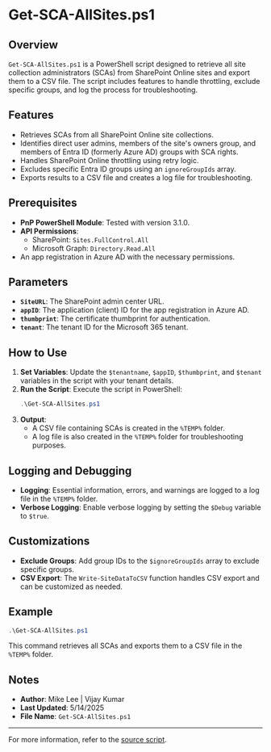 # Get-SCA-AllSites.ps1

## Overview

`Get-SCA-AllSites.ps1` is a PowerShell script designed to retrieve all site collection administrators (SCAs) from SharePoint Online sites and export them to a CSV file. The script includes features to handle throttling, exclude specific groups, and log the process for troubleshooting.

## Features

- Retrieves SCAs from all SharePoint Online site collections.
- Identifies direct user admins, members of the site's owners group, and members of Entra ID (formerly Azure AD) groups with SCA rights.
- Handles SharePoint Online throttling using retry logic.
- Excludes specific Entra ID groups using an `ignoreGroupIds` array.
- Exports results to a CSV file and creates a log file for troubleshooting.

## Prerequisites

- **PnP PowerShell Module**: Tested with version 3.1.0.
- **API Permissions**:
  - SharePoint: `Sites.FullControl.All`
  - Microsoft Graph: `Directory.Read.All`
- An app registration in Azure AD with the necessary permissions.

## Parameters

- **`SiteURL`**: The SharePoint admin center URL.
- **`appID`**: The application (client) ID for the app registration in Azure AD.
- **`thumbprint`**: The certificate thumbprint for authentication.
- **`tenant`**: The tenant ID for the Microsoft 365 tenant.

## How to Use

1. **Set Variables**: Update the `$tenantname`, `$appID`, `$thumbprint`, and `$tenant` variables in the script with your tenant details.
2. **Run the Script**: Execute the script in PowerShell:
   ```powershell
   .\Get-SCA-AllSites.ps1
   ```
3. **Output**: 
   - A CSV file containing SCAs is created in the `%TEMP%` folder.
   - A log file is also created in the `%TEMP%` folder for troubleshooting purposes.

## Logging and Debugging

- **Logging**: Essential information, errors, and warnings are logged to a log file in the `%TEMP%` folder.
- **Verbose Logging**: Enable verbose logging by setting the `$Debug` variable to `$true`.

## Customizations

- **Exclude Groups**: Add group IDs to the `$ignoreGroupIds` array to exclude specific groups.
- **CSV Export**: The `Write-SiteDataToCSV` function handles CSV export and can be customized as needed.

## Example

```powershell
.\Get-SCA-AllSites.ps1
```

This command retrieves all SCAs and exports them to a CSV file in the `%TEMP%` folder.

## Notes

- **Author**: Mike Lee | Vijay Kumar
- **Last Updated**: 5/14/2025
- **File Name**: `Get-SCA-AllSites.ps1`

---

For more information, refer to the [source script](https://github.com/mikelee1313/Add-GroupToSites/blob/main/Get-SCA-AllSites.ps1).
